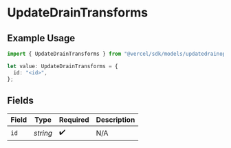 # UpdateDrainTransforms

## Example Usage

```typescript
import { UpdateDrainTransforms } from "@vercel/sdk/models/updatedrainop.js";

let value: UpdateDrainTransforms = {
  id: "<id>",
};
```

## Fields

| Field              | Type               | Required           | Description        |
| ------------------ | ------------------ | ------------------ | ------------------ |
| `id`               | *string*           | :heavy_check_mark: | N/A                |